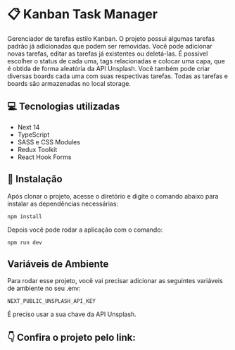 # 📋 Kanban Task Manager

Gerenciador de tarefas estilo Kanban. O projeto possui algumas tarefas padrão já adicionadas que podem ser removidas. Você pode adicionar novas tarefas, editar as tarefas já existentes ou deletá-las. É possível escolher o status de cada uma, tags relacionadas e colocar uma capa, que é obtida de forma aleatória da API Unsplash.
Você também pode criar diversas boards cada uma com suas respectivas tarefas. Todas as tarefas e boards são armazenadas no local storage.

## 💻 Tecnologias utilizadas

- Next 14
- TypeScript
- SASS e CSS Modules
- Redux Toolkit
- React Hook Forms

## 🚀 Instalação

Após clonar o projeto, acesse o diretório e digite o comando abaixo para instalar as dependências necessárias:

```
npm install
```

Depois você pode rodar a aplicação com o comando:

```
npm run dev
```

## Variáveis de Ambiente

Para rodar esse projeto, você vai precisar adicionar as seguintes variáveis de ambiente no seu .env:

`NEXT_PUBLIC_UNSPLASH_API_KEY`

É preciso usar a sua chave da API Unsplash.

## 👇 Confira o projeto pelo link:
